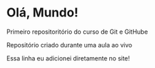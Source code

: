 # Olá, Mundo!

 Primeiro repositoritório do curso de Git e GitHube

 Repositório criado durante uma aula ao vivo
 
 Essa linha eu adicionei diretamente no site!
